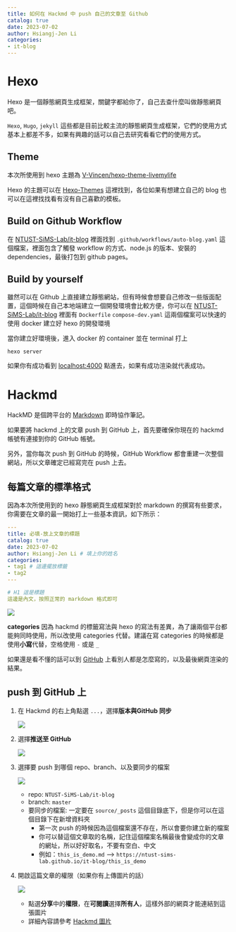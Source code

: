 ```yaml
---
title: 如何在 Hackmd 中 push 自己的文章至 Github
catalog: true
date: 2023-07-02
author: Hsiangj-Jen Li
categories:
- it-blog
---
```


# Hexo 
Hexo 是一個靜態網頁生成框架，關鍵字都給你了，自己去查什麼叫做靜態網頁吧。  

`Hexo`, `Hugo`, `jekyll` 這些都是目前比較主流的靜態網頁生成框架，它們的使用方式基本上都差不多，如果有興趣的話可以自己去研究看看它們的使用方式。

## Theme
本次所使用到 hexo 主題為 [V-Vincen/hexo-theme-livemylife](https://github.com/V-Vincen/hexo-theme-livemylife)

Hexo 的主題可以在 [Hexo-Themes](https://hexo.io/themes/) 這裡找到，各位如果有想建立自己的 blog 也可以在這裡找找看有沒有自己喜歡的模板。

## Build on Github Workflow
在 [NTUST-SiMS-Lab/it-blog](https://github.com/NTUST-SiMS-Lab/it-blog/blob/master/.github/workflows/auto-blog.yaml) 裡面找到 `.github/workflows/auto-blog.yaml` 這個檔案，裡面包含了觸發 workflow 的方式、node.js 的版本、安裝的 dependencies，最後打包到 github pages。

## Build by yourself
雖然可以在 Github 上直接建立靜態網站，但有時候會想要自己修改一些版面配置，這個時候在自己本地端建立一個開發環境會比較方便，你可以在 [NTUST-SiMS-Lab/it-blog](https://github.com/NTUST-SiMS-Lab/it-blog) 裡面有 `Dockerfile` `compose-dev.yaml` 這兩個檔案可以快速的使用 docker 建立好 hexo 的開發環境

當你建立好環境後，進入 docker 的 container 並在 terminal 打上

```shell
hexo server
```
如果你有成功看到 [localhost:4000](localhost:4000) 點進去，如果有成功渲染就代表成功。


# Hackmd
HackMD 是個跨平台的 [Markdown](https://www.markdownguide.org/cheat-sheet/) 即時協作筆記。

如果要將 hackmd 上的文章 push 到 GitHub 上，首先要確保你現在的 hackmd 帳號有連接到你的 GitHub 帳號。

另外，當你每次 push 到 GitHub 的時候，GitHub Workflow 都會重建一次整個網站，所以文章確定已經寫完在 push 上去。

## 每篇文章的標準格式
因為本次所使用到的 hexo 靜態網頁生成框架對於 markdown 的撰寫有些要求，你需要在文章的最一開始打上一些基本資訊，如下所示：

```yaml
---
title: 必填-放上文章的標題
catalog: true
date: 2023-07-02
author: Hsiangj-Jen Li # 填上你的姓名
categories:
- tag1 # 這邊擺放標籤
- tag2
---

# H1 這是標題
這邊是內文，按照正常的 markdown 格式即可
```
![](https://hackmd.io/_uploads/Hy_OU3kK3.png)

**categories**
因為 hackmd 的標籤寫法與 hexo 的寫法有差異，為了讓兩個平台都能夠同時使用，所以改使用 categories 代替。建議在寫 categories 的時候都是使用**小寫**代替，空格使用 `-` 或是 `_`


如果還是看不懂的話可以到 [GitHub](https://github.com/NTUST-SiMS-Lab/it-blog/tree/master/source/_posts) 上看別人都是怎麼寫的，以及最後網頁渲染的結果。

## push 到 GitHub 上
1. 在 Hackmd 的右上角點選 `...`，選擇**版本與GitHub 同步**

   ![](https://hackmd.io/_uploads/r1EqP2yFn.png)

1. 選擇**推送至 GitHub**

   ![](https://hackmd.io/_uploads/Byqy_hyY2.png)

1. 選擇要 push 到哪個 repo、branch、以及要同步的檔案
   
   ![](https://hackmd.io/_uploads/rJC__31t3.png)
   - repo: `NTUST-SiMS-Lab/it-blog`
   - branch: `master`
   - 要同步的檔案: 一定要在 `source/_posts` 這個目錄底下，但是你可以在這個目錄下在新增資料夾
      - 第一次 push 的時候因為這個檔案還不存在，所以會要你建立新的檔案
      - 你可以替這個文章取的名稱，記住這個檔案名稱最後會變成你的文章的網址，所以好好取名，不要有空白、中文
      - 例如：`this_is_demo.md` --> `https://ntust-sims-lab.github.io/it-blog/this_is_demo`

1. 開啟這篇文章的權限（如果你有上傳圖片的話）

   ![](https://hackmd.io/_uploads/HJ_Xyp1tn.png)
   - 點選**分享**中的**權限**，在**可閱讀**選擇**所有人**，這樣外部的網頁才能連結到這張圖片
   - 詳細內容請參考 [Hackmd 圖片](https://hackmd.io/@docs/how-to-upload-images-in-team-tw)
